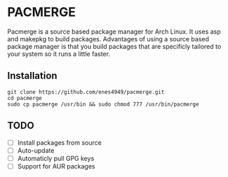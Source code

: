 # PACMERGE
Pacmerge is a source based package manager for Arch Linux. It uses asp and makepkg to build packages. Advantages of using a source based package manager is that you build packages that are specificly tailored to your system so it runs a little faster.

## Installation
```
git clone https://github.com/enes4949/pacmerge.git
cd pacmerge
sudo cp pacmerge /usr/bin && sudo chmod 777 /usr/bin/pacmerge
```
## TODO
- [ ] Install packages from source
- [ ] Auto-update
- [ ] Automaticly pull GPG keys
- [ ] Support for AUR packages
